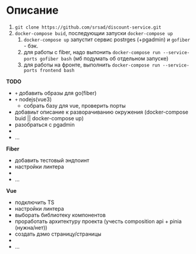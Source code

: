 # Описание

1. `git clone https://github.com/srsad/discount-service.git`
2. `docker-compose buid`, последующии запуски `docker-compose up`
    1. `docker-compose up` запустит сервис postrges (+pgadmin) и `gofiber` - бэк.
    2. для работы с fiber, надо выпонить `docker-compose run --service-ports gofiber bash` (мб подумать об отдельном запуске)
    3. для работы на фронте, выполнить `docker-compose run --service-ports frontend bash`

**TODO**
  - `+` добавить образы для go(fiber)
  - `+` nodejs(vue3)
      - собрать базу для vue, проверить порты
  - добавиьт описание к разворачиванию окружения (docker-compose buid || docker-compose up)
  - разобраться с pgadmin
  - 
  - ...

**Fiber**
  - добавить тестовый эндпоинт
  - настройки линтера
  - 
  - ...

**Vue**
  - подключить TS
  - настройки линтера
  - выборать библиотеку компонентов
  - проработать архитектуру проекта (учесть composition api + pinia (нужна/нет))
  - создать дэмо страницу/страницы
  - 
  - ...
